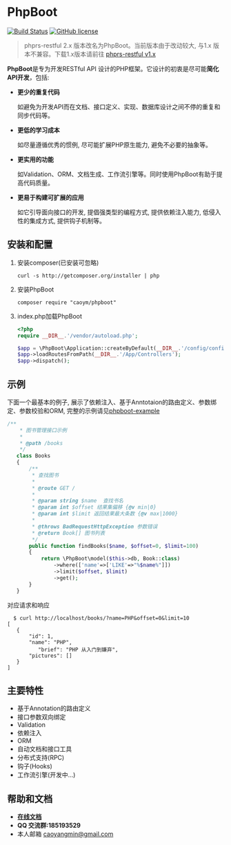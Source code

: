 # PhpBoot

[![Build Status](https://travis-ci.org/caoym/phpboot.svg?branch=master)](https://travis-ci.org/caoym/phpboot)
[![GitHub license](https://img.shields.io/badge/license-MIT-blue.svg)](https://raw.githubusercontent.com/caoym/phpboot/master/LICENSE)

> phprs-restful 2.x 版本改名为PhpBoot。当前版本由于改动较大, 与1.x 版本不兼容。下载1.x版本请前往 [phprs-restful v1.x](https://github.com/caoym/phprs-restful/tree/v1.2.4)

**PhpBoot**是专为开发RESTful API 设计的PHP框架。它设计的初衷是尽可能**简化API开发**，包括:
* **更少的重复代码**
    
    如避免为开发API而在文档、接口定义、实现、数据库设计之间不停的重复和同步代码等。
* **更低的学习成本**

    如尽量遵循优秀的惯例, 尽可能扩展PHP原生能力, 避免不必要的抽象等。
* **更实用的功能**

    如Validation、ORM、文档生成、工作流引擎等。同时使用PhpBoot有助于提高代码质量。
* **更易于构建可扩展的应用**

    如它引导面向接口的开发, 提倡强类型的编程方式, 提供依赖注入能力, 低侵入性的集成方式, 提供钩子机制等。

## 安装和配置

   1. 安装composer(已安装可忽略)
   
       ```
       curl -s http://getcomposer.org/installer | php
       ```
       
   2. 安装PhpBoot
   
       ```
       composer require "caoym/phpboot"
       ```
       
   3. index.php加载PhpBoot
       
       ```PHP
      <?php
      require __DIR__.'/vendor/autoload.php';
      
      $app = \PhpBoot\Application::createByDefault(__DIR__.'/config/config.php');
      $app->loadRoutesFromPath(__DIR__.'/App/Controllers');
      $app->dispatch();
       ```
    
## 示例

   下面一个最基本的例子, 展示了依赖注入、基于Anntotaion的路由定义、参数绑定、参数校验和ORM, 完整的示例请见[phpboot-example](https://github.com/caoym/phpboot-example)
   
   
```PHP
/**
    * 图书管理接口示例
    *
    * @path /books
    */
   class Books
   {
       /**
        * 查找图书
        *
        * @route GET /
        *
        * @param string $name  查找书名
        * @param int $offset 结果集偏移 {@v min|0}
        * @param int $limit 返回结果最大条数 {@v max|1000}
        *
        * @throws BadRequestHttpException 参数错误
        * @return Book[] 图书列表 
        */
       public function findBooks($name, $offset=0, $limit=100)
       {
           return \PhpBoot\model($this->db, Book::class)
               ->where(['name'=>['LIKE'=>"%$name%"]])
               ->limit($offset, $limit)
               ->get();
       }
   }
 ```
 
对应请求和响应

```
  $ curl http://localhost/books/?name=PHP&offset=0&limit=10
[
   {
       "id": 1,
       "name": "PHP",
          "brief": "PHP 从入门到嫌弃",
       "pictures": []
   }
]
```
   
## 主要特性
   
   * 基于Annotation的路由定义
   * 接口参数双向绑定
   * Validation
   * 依赖注入
   * ORM
   * 自动文档和接口工具
   * 分布式支持(RPC)
   * 钩子(Hooks)
   * 工作流引擎(开发中...)
   
## 帮助和文档

   * **[在线文档](https://caoym.gitbooks.io/phpboot/content/)**
   * **QQ 交流群:185193529**
   * 本人邮箱 caoyangmin@gmail.com
   



